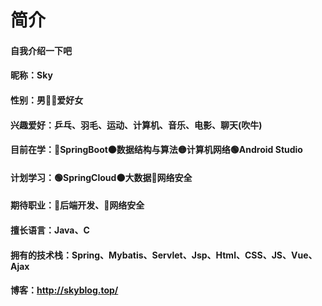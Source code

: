 # 简介

#### 自我介绍一下吧

#### 昵称：Sky

#### 性别：男🙆‍♂️爱好女

#### 兴趣爱好：乒乓、羽毛、运动、计算机、音乐、电影、聊天(吹牛)

#### 目前在学：🔴SpringBoot🟠数据结构与算法🟡计算机网络🟢Android Studio

#### 计划学习：🟢SpringCloud🟠大数据🔴网络安全

#### 期待职业：🔵后端开发、🔵网络安全

#### 擅长语言：Java、C

#### 拥有的技术栈：Spring、Mybatis、Servlet、Jsp、Html、CSS、JS、Vue、Ajax

#### 博客：http://skyblog.top/





